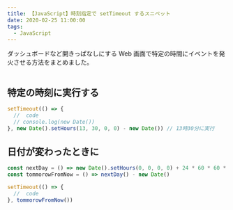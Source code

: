 ```yaml
---
title: 【JavaScript】時刻指定で setTimeout するスニペット
date: 2020-02-25 11:00:00
tags:
  - JavaScript
---
```


ダッシュボードなど開きっぱなしにする Web 画面で特定の時間にイベントを発火させる方法をまとめました。

```toc

```

## 特定の時刻に実行する

```js
setTimeout(() => {
  //  code
  // console.log(new Date())
}, new Date().setHours(13, 30, 0, 0) - new Date()) // 13時30分に実行
```

## 日付が変わったときに

```js
const nextDay = () => new Date().setHours(0, 0, 0, 0) + 24 * 60 * 60 * 1000
const tommorowFromNow = () => nextDay() - new Date()

setTimeout(() => {
  //  code
}, tommorowFromNow())
```
